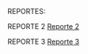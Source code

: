 REPORTES:

REPORTE 2
[Reporte 2](https://www.canva.com/design/DAFwasneaWc/uULbxwI4cmzJlZKApIxJSA/edit?utm_content=DAFwasneaWc&utm_campaign=designshare&utm_medium=link2&utm_source=sharebutton)

REPORTE 3
[Reporte 3](https://www.canva.com/design/DAFxuzK2fms/iI312BcFJFeItpC6gSQbYA/edit?utm_content=DAFxuzK2fms&utm_campaign=designshare&utm_medium=link2&utm_source=sharebutton)